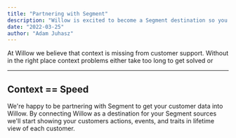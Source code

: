 ```yaml
---
title: "Partnering with Segment"
description: "Willow is excited to become a Segment destination so you can load your customers data and gain more context"
date: "2022-03-25"
author: "Adam Juhasz"
---
```


At Willow we believe that context is missing from customer support. Without in the right place context problems either take too long to get solved or

---

## Context == Speed

We're happy to be partnering with Segment to get your customer data into Willow. By connecting Willow as a destination for your Segment sources we'll start showing your customers actions, events, and traits in lifetime view of each customer.
